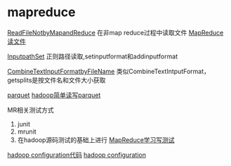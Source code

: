 # mapreduce

[ReadFileNotbyMapandReduce](src/main/java/com/example/storageformat/fileread/ReadFileNotbyMapandReduce.java)
在非map reduce过程中读取文件
[MapReduce读文件](https://blog.csdn.net/d2457638978/article/details/81484289)

[InputpathSet](src/main/java/com/example/inputformat/InputpathSet.java)
正则路径读取,setinputformat和addinputformat

[CombineTextInputFormatbyFileName](src/main/java/com/example/inputformat/CombineTextInputFormatbyFileName.java)
类似CombineTextIntputFormat，getsplits是按文件名和文件大小获取

[parquet](src/main/java/com/example/storageformat/parquet/ReadParquet.java)
[hadoop简单读写parquet](https://blog.csdn.net/d2457638978/article/details/83015693) 

MR相关测试方式
1. junit
2. mrunit
3. 在hadoop源码测试的基础上进行
[MapReduce学习写测试](https://blog.csdn.net/d2457638978/article/details/80943886)

[hadoop configuration代码](src/main/java/com/example/configuration/ConfigurationExample.java)
[hadoop configuration](https://blog.csdn.net/d2457638978/article/details/88890609)

